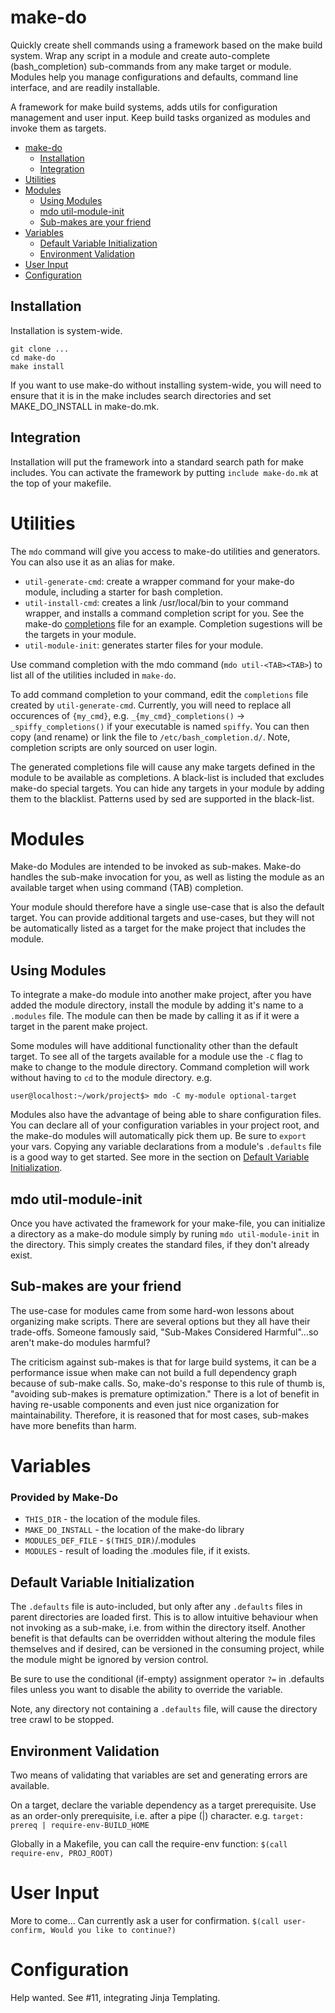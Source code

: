 # make-do

Quickly create shell commands using a framework based on the make build system. Wrap any script in a module and create auto-complete (bash_completion) sub-commands from any make target or module. Modules help you manage configurations and defaults, command line interface, and are readily installable.

A framework for make build systems, adds utils for configuration management and user input. Keep build tasks organized as modules and invoke them as targets.

<!-- TOC depthFrom:1 depthTo:6 withLinks:1 updateOnSave:1 orderedList:0 -->

- [make-do](#make-do)
	- [Installation](#installation)
	- [Integration](#integration)
- [Utilities](#utilities)
- [Modules](#modules)
	- [Using Modules](#using-modules)
	- [mdo util-module-init](#mdo-util-module-init)
	- [Sub-makes are your friend](#sub-makes-are-your-friend)
- [Variables](#variables)
	- [Default Variable Initialization](#default-variable-initialization)
	- [Environment Validation](#environment-validation)
- [User Input](#user-input)
- [Configuration](#configuration)

<!-- /TOC -->

## Installation
Installation is system-wide.
```
git clone ...
cd make-do
make install
```

If you want to use make-do without installing system-wide, you will need to ensure that it is in the make includes search directories and set MAKE_DO_INSTALL in make-do.mk.

## Integration
Installation will put the framework into a standard search path for make includes.
You can activate the framework by putting `include make-do.mk` at the top of your makefile.

# Utilities

The `mdo` command will give you access to make-do utilities and generators. You can also use it as an alias for make.

* `util-generate-cmd`: create a wrapper command for your make-do module, including a starter for bash completion.
* `util-install-cmd`: creates a link /usr/local/bin to your command wrapper, and installs a command completion script for you. See the make-do [completions][047213c8] file for an example. Completion sugestions will be the targets in your module.
* `util-module-init`: generates starter files for your module.

Use command completion with the mdo command (`mdo util-<TAB><TAB>`) to list all of the utilities included in `make-do`.

To add command completion to your command, edit the `completions` file created by `util-generate-cmd`. Currently, you will need to replace all occurences of `{my_cmd}`, e.g. `_{my_cmd}_completions()` -> `_spiffy_completions()` if your executable is named `spiffy`. You can then copy (and rename) or link the file to `/etc/bash_completion.d/`. Note, completion scripts are only sourced on user login.

The generated completions file will cause any make targets defined in the module to be available as completions. A black-list is included that excludes make-do special targets. You can hide any targets in your module by adding them to the blacklist. Patterns used by sed are supported in the black-list.

  [047213c8]: completions "completions"

# Modules
Make-do Modules are intended to be invoked as sub-makes. Make-do handles the sub-make invocation for you, as well as listing the module as an available target when using command (TAB) completion.

Your module should therefore have a single use-case that is also the default target. You can provide additional targets and use-cases, but they will not be automatically listed as a target for the make project that includes the module.

## Using Modules
To integrate a make-do module into another make project, after you have added the module directory, install the module by adding it's name to a `.modules` file. The module can then be made by calling it as if it were a target in the parent make project.

Some modules will have additional functionality other than the default target. To see all of the targets available for a module use the `-C` flag to make to change to the module directory. Command completion will work without having to `cd` to the module directory.
e.g.
```
user@localhost:~/work/project$> mdo -C my-module optional-target
```

Modules also have the advantage of being able to share configuration files. You can declare all of your configuration variables in your project root, and the make-do modules will automatically pick them up. Be sure to `export` your vars. Copying any variable declarations from a module's `.defaults` file is a good way to get started. See more in the section on [Default Variable Initialization](#default-variable-initialization).

## mdo util-module-init
Once you have activated the framework for your make-file, you can initialize a directory as a make-do module simply by runing `mdo util-module-init` in the directory. This simply creates the standard files, if they don't already exist.

## Sub-makes are your friend
The use-case for modules came from some hard-won lessons about organizing make scripts. There are several options but they all have their trade-offs. Someone famously said, "Sub-Makes Considered Harmful"...so aren't make-do modules harmful?

The criticism against sub-makes is that for large build systems, it can be a performance issue when make can not build a full dependency graph because of sub-make calls. So, make-do's response to this rule of thumb is, "avoiding sub-makes is premature optimization." There is a lot of benefit in having re-usable components and even just nice organization for maintainability. Therefore, it is reasoned that for most cases, sub-makes have more benefits than harm.

# Variables

### Provided by Make-Do

* `THIS_DIR` - the location of the module files.
* `MAKE_DO_INSTALL` - the location of the make-do library
* `MODULES_DEF_FILE` - `$(THIS_DIR)`/.modules
* `MODULES` - result of loading the .modules file, if it exists.

## Default Variable Initialization
The `.defaults` file is auto-included, but only after any `.defaults` files in parent directories are loaded first. This is to allow intuitive behaviour when not invoking as a sub-make, i.e. from within the directory itself. Another benefit is that defaults can be overridden without altering the module files themselves and if desired, can be versioned in the consuming project, while the module might be ignored by version control.

Be sure to use the conditional (if-empty) assignment operator ` ?= ` in .defaults files unless you want to disable the ability to override the variable.

Note, any directory not containing a `.defaults` file, will cause the directory tree crawl to be stopped.

## Environment Validation
Two means of validating that variables are set and generating errors are available.

On a target, declare the variable dependency as a target prerequisite.
Use as an order-only prerequisite, i.e. after a pipe (|) character.
e.g. `target: prereq | require-env-BUILD_HOME`

Globally in a Makefile, you can call the require-env function:
`$(call require-env, PROJ_ROOT)`

# User Input
More to come...
Can currently ask a user for confirmation.
```$(call user-confirm, Would you like to continue?)```

# Configuration
Help wanted. See #11, integrating Jinja Templating.
